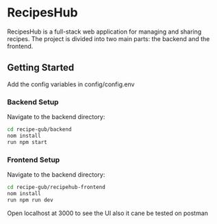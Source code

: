 # RecipesHub

RecipesHub is a full-stack web application for managing and sharing recipes. The project is divided into two main parts: the backend and the frontend.

## Getting Started
Add the config variables in config/config.env

### Backend Setup

Navigate to the backend directory:

```bash
cd recipe-gub/backend
nom install
run npm start
```

### Frontend Setup

Navigate to the backend directory:

```bash
cd recipe-gub/recipehub-frontend
nom install
run npm run dev
```

Open localhost at 3000 to see the UI also it cane be tested on postman

